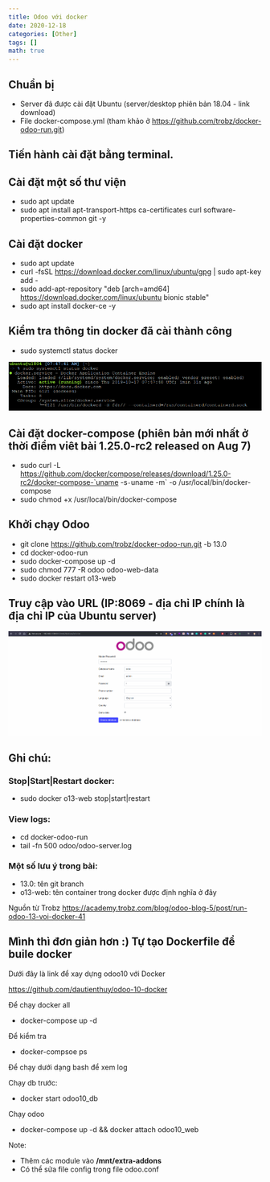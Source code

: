 ```yaml
---
title: Odoo với docker
date: 2020-12-18
categories: [Other]
tags: []
math: true
---
```

## Chuẩn bị

* Server đã được cài đặt Ubuntu (server/desktop phiên bản 18.04 - link download)
* File docker-compose.yml (tham khảo ở <https://github.com/trobz/docker-odoo-run.git>)

## Tiến hành cài đặt bằng terminal.

## Cài đặt một số thư viện

* sudo apt update
* sudo apt install apt-transport-https ca-certificates curl software-properties-common git -y

## Cài đặt docker

* sudo apt update
* curl -fsSL https://download.docker.com/linux/ubuntu/gpg | sudo apt-key add -
* sudo add-apt-repository "deb [arch=amd64] https://download.docker.com/linux/ubuntu bionic stable"
* sudo apt install docker-ce -y

## Kiểm tra thông tin docker đã cài thành công

* sudo systemctl status docker

![](https://raw.githubusercontent.com/vyqyty/vyqyty.github.io/master/assets/img/uploads/docker1.png)

## Cài đặt docker-compose (phiên bản mới nhất ở thời điểm viêt bài 1.25.0-rc2 released on Aug 7)

* sudo curl -L https://github.com/docker/compose/releases/download/1.25.0-rc2/docker-compose-`uname -s`-`uname -m` -o /usr/local/bin/docker-compose
* sudo chmod +x /usr/local/bin/docker-compose

## Khởi chạy Odoo

* git clone <https://github.com/trobz/docker-odoo-run.git> -b 13.0
* cd docker-odoo-run
* sudo docker-compose up -d
* sudo chmod 777 -R odoo odoo-web-data
* sudo docker restart o13-web

## Truy cập vào URL (IP:8069 - địa chỉ IP chính là địa chỉ IP của Ubuntu server)

![](https://raw.githubusercontent.com/vyqyty/vyqyty.github.io/master/assets/img/uploads/docker2.png)

## Ghi chú: 

### Stop|Start|Restart docker:

* sudo docker o13-web stop|start|restart

### View logs:

* cd docker-odoo-run
* tail -fn 500 odoo/odoo-server.log

### Một số lưu ý trong bài:

* 13.0: tên git branch
* o13-web: tên container trong docker được định nghĩa ở đây

Nguồn từ Trobz <https://academy.trobz.com/blog/odoo-blog-5/post/run-odoo-13-voi-docker-41>

## Mình thì đơn giản hơn :) Tự tạo Dockerfile để buile docker

Dưới đây là link để xay dựng odoo10 với Docker

<https://github.com/dautienthuy/odoo-10-docker>

Để chạy docker all

* docker-compose up -d 
 
Để kiểm tra 

* docker-compsoe ps

Để chạy dưới dạng bash để xem log

Chạy db trước:

* docker start odoo10_db

Chạy odoo

* docker-compose up -d && docker attach odoo10_web

Note:

* Thêm các module vào **/mnt/extra-addons**
* Có thể sửa file config trong file odoo.conf
